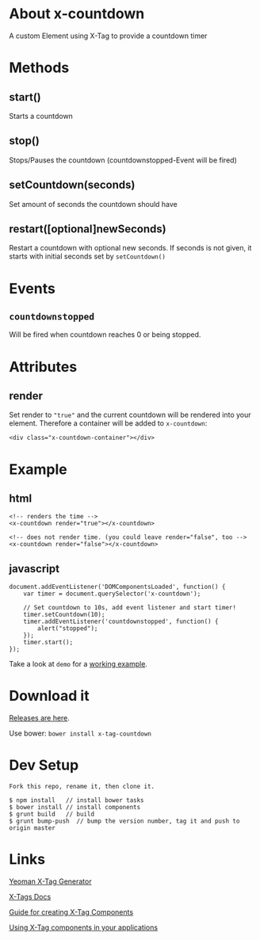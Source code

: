 # About x-countdown
A custom Element using X-Tag to provide a countdown timer

# Methods
## start()

Starts a countdown

## stop()

Stops/Pauses the countdown (countdownstopped-Event will be fired)

## setCountdown(seconds)

Set amount of seconds the countdown should have

## restart([optional]newSeconds)

Restart a countdown with optional new seconds. If seconds is not given, it starts with initial seconds set
by `setCountdown()`

# Events
## `countdownstopped`
Will be fired when countdown reaches 0 or being stopped.

# Attributes
## render

Set render to `"true"` and the current countdown will be rendered into your element.
Therefore a container will be added to `x-countdown`:

`<div class="x-countdown-container"></div>`


# Example

## html
```
<!-- renders the time -->
<x-countdown render="true"></x-countdown>

<!-- does not render time. (you could leave render="false", too -->
<x-countdown render="false"></x-countdown>

```

## javascript
```
document.addEventListener('DOMComponentsLoaded', function() {
    var timer = document.querySelector('x-countdown');

    // Set countdown to 10s, add event listener and start timer!
    timer.setCountdown(10);
    timer.addEventListener('countdownstopped', function() {
        alert("stopped");
    });
    timer.start();
});

```

Take a look at `demo` for a [working example](http://casarock.github.io/experiment/x-countdown/demo/index.html).

# Download it
[Releases are here](https://github.com/casarock/countdown/releases).

Use bower: `bower install x-tag-countdown`


# Dev Setup

```
Fork this repo, rename it, then clone it.

$ npm install	// install bower tasks
$ bower install	// install components
$ grunt build   // build
$ grunt bump-push  // bump the version number, tag it and push to origin master

```



# Links

[Yeoman X-Tag Generator](https://github.com/x-tag/x-tag-generator)

[X-Tags Docs](http://x-tags.org/docs)

[Guide for creating X-Tag Components](https://github.com/x-tag/core/wiki/Creating-X-Tag-Components)

[Using X-Tag components in your applications](https://github.com/x-tag/core/wiki/Using-our-Web-Components-in-Your-Application)


